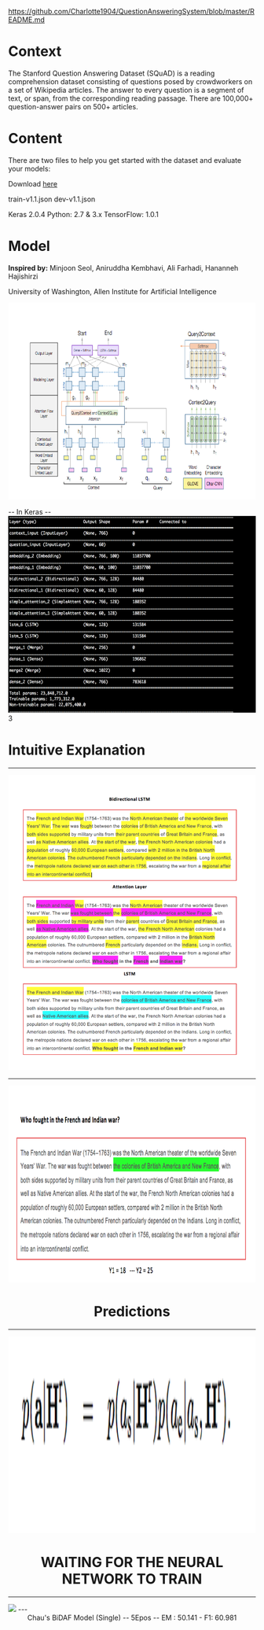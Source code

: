 https://github.com/Charlotte1904/QuestionAnsweringSystem/blob/master/README.md



# Context

The Stanford Question Answering Dataset (SQuAD) is a reading comprehension dataset consisting of questions posed by crowdworkers on a set of Wikipedia articles. The answer to every question is a segment of text, or span, from the corresponding reading passage. There are 100,000+ question-answer pairs on 500+ articles.

# Content

There are two files to help you get started with the dataset and evaluate your models:

Download [here](https://rajpurar.github.io/SQuAD-explorer/)

train-v1.1.json 
dev-v1.1.json

Keras 2.0.4 
Python: 2.7 & 3.x
TensorFlow: 1.0.1

# Model 

 **Inspired by:** Minjoon Seol, Aniruddha Kembhavi, Ali Farhadi, Hananneh Hajishirzi

  University of Washington, Allen Institute for Artificial Intelligence

<img src="Images/model.png" height="400"/>

-- In Keras --
<img src="Images/model1.png" height="400"/>3


# Intuitive Explanation


----
<img src="Images/layers.png" height="600"/>

----

<img src="Images/output1.png" height="400"/>



 #  <center> Predictions <center>
----
<img src="Images/boundarypred.png" height="400"/>



# <center> WAITING FOR THE NEURAL NETWORK TO TRAIN <center>
----
<img src="https://www.wired.com/wp-content/uploads/images_blogs/design/2013/09/Boglio_05.gif" height="50"/>
---


 <center> Chau's BiDAF Model (Single)      -- 5Epos --        EM : 50.141 - F1: 60.981 <center >
